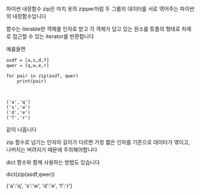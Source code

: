 파이썬 내장함수 zip은 마치 옷의 zipper처럼 두 그룹의 데이터를 서로 엮어주는 파이썬의 내장함수입니다

함수는 iterable한 객체를 인자로 받고 각 객체가 담고 있는 원소를 튜플의 형태로 차례로 접근할 수 있는 iterator를 반환합니다

예를들면

	asdf = [a,s,d,f]
	qwer = [q,w,e,r]

	for pair in zip(asdf, qwer)
	    print(pair)
    
    

	('a','q')
	('s','w')
	('d','e')
	('f','r')

같이 나옵니다

zip 함수로 넘기는 인자의 길이가 다르면 가장 짧은 인자를 기준으로 데이터가 엮이고, 나머지는 버려지기 때문에 주의해야합니다


dict 함수와 함께 사용하는 방법도 있습니다

dict(zip(asdf,qwer))

{'a':'q', 's':'w', 'd':'e', 'f':'r'}
